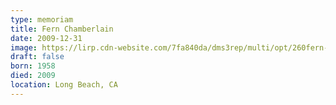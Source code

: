 ```yaml
---
type: memoriam
title: Fern Chamberlain
date: 2009-12-31
image: https://lirp.cdn-website.com/7fa840da/dms3rep/multi/opt/260fern-chamberlain-2ed6ec4d-1920w.jpg
draft: false
born: 1958
died: 2009
location: Long Beach, CA
---
```

